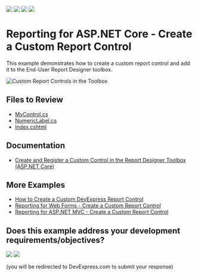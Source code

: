 <!-- default badges list -->
![](https://img.shields.io/endpoint?url=https://codecentral.devexpress.com/api/v1/VersionRange/329822299/23.1.3%2B)
[![](https://img.shields.io/badge/Open_in_DevExpress_Support_Center-FF7200?style=flat-square&logo=DevExpress&logoColor=white)](https://supportcenter.devexpress.com/ticket/details/T965031)
[![](https://img.shields.io/badge/📖_How_to_use_DevExpress_Examples-e9f6fc?style=flat-square)](https://docs.devexpress.com/GeneralInformation/403183)
[![](https://img.shields.io/badge/💬_Leave_Feedback-feecdd?style=flat-square)](#does-this-example-address-your-development-requirementsobjectives)
<!-- default badges end -->
# Reporting for ASP.NET Core - Create a Custom Report Control

This example demonstrates how to create a custom report control and add it to the End-User Report Designer toolbox.

![Custom Report Controls in the Toolbox](Images/screenshot.png)

## Files to Review

- [MyControl.cs](./CustomControlExample/CustomControls/MyControl.cs)
- [NumericLabel.cs](./CustomControlExample/CustomControls/NumericLabel.cs)
- [Index.cshtml](./CustomControlExample/Views/Home/Index.cshtml)

## Documentation

- [Create and Register a Custom Control in the Report Designer Toolbox (ASP.NET Core)](https://docs.devexpress.com/XtraReports/402553/web-reporting/asp-net-core-reporting/end-user-report-designer-in-asp-net-applications/customize-the-report-designer/customize-the-report-designer-toolbox)


## More Examples

- [How to Create a Custom DevExpress Report Control](https://github.com/DevExpress-Examples/Reporting-Custom-Controls)
- [Reporting for Web Forms - Create a Custom Report Control](https://github.com/DevExpress-Examples/reporting-web-custom-control-designer-toolbox)
- [Reporting for ASP.NET MVC - Create a Custom Report Control](https://github.com/DevExpress-Examples/Reporting-AspNetMvc-Create-Custom-Control)



<!-- feedback -->
## Does this example address your development requirements/objectives?

[<img src="https://www.devexpress.com/support/examples/i/yes-button.svg"/>](https://www.devexpress.com/support/examples/survey.xml?utm_source=github&utm_campaign=reporting-asp-net-core-create-custom-control&~~~was_helpful=yes) [<img src="https://www.devexpress.com/support/examples/i/no-button.svg"/>](https://www.devexpress.com/support/examples/survey.xml?utm_source=github&utm_campaign=reporting-asp-net-core-create-custom-control&~~~was_helpful=no)

(you will be redirected to DevExpress.com to submit your response)
<!-- feedback end -->
